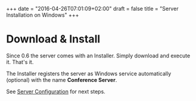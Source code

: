 +++
date = "2016-04-26T07:01:09+02:00"
draft = false
title = "Server Installation on Windows"
+++

# Download & Install
Since 0.6 the server comes with an Installer. Simply download and execute it. That's it.

The Installer registers the server as Windows service automatically (optional) with the name __Conference Server__.

See [Server Configuration](../server-config) for next steps.